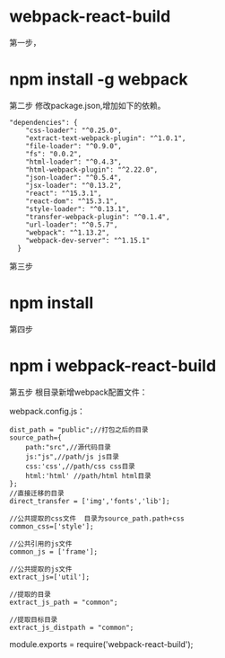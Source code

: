 webpack-react-build
====
第一步，
# npm install -g webpack
第二步
修改package.json,增加如下的依赖。
```
"dependencies": {
    "css-loader": "^0.25.0",
    "extract-text-webpack-plugin": "^1.0.1",
    "file-loader": "^0.9.0",
    "fs": "0.0.2",
    "html-loader": "^0.4.3",
    "html-webpack-plugin": "^2.22.0",
    "json-loader": "^0.5.4",
    "jsx-loader": "^0.13.2",
    "react": "^15.3.1",
    "react-dom": "^15.3.1",
    "style-loader": "^0.13.1",
    "transfer-webpack-plugin": "^0.1.4",
    "url-loader": "^0.5.7",
    "webpack": "^1.13.2",
    "webpack-dev-server": "^1.15.1"
  }
```
第三步
# npm install

第四步
# npm i webpack-react-build

第五步
根目录新增webpack配置文件：

webpack.config.js：
```
dist_path = "public";//打包之后的目录
source_path={
    path:"src",//源代码目录
    js:"js",//path/js js目录
    css:'css',//path/css css目录
    html:'html' //path/html html目录
};
//直接迁移的目录
direct_transfer = ['img','fonts','lib'];

//公共提取的css文件  目录为source_path.path+css
common_css=['style'];

//公共引用的js文件
common_js = ['frame'];

//公共提取的js文件
extract_js=['util'];

//提取的目录
extract_js_path = "common";

//提取目标目录
extract_js_distpath = "common";
```
module.exports = require('webpack-react-build');
